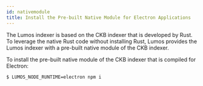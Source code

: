 ```yaml
---
id: nativemodule
title: Install the Pre-built Native Module for Electron Applications
---
```

The Lumos indexer is based on the CKB indexer that is developed by Rust. To leverage the native Rust code without installing Rust, Lumos provides the Lumos indexer with a pre-built native module of the CKB indexer.

<!--Electron has a different application binary interface (ABI) from a given Node.js binary, that will cause different Node.js version errors for Electron applications. So the pre-built native module of the CKB indexer needs to be used.-->

<!--First, we do provide pre-built binaries linked with electron's node version.-->

To install the pre-built native module of the CKB indexer that is compiled for Electron: 

<!--Install npm dependencies in your Electron app to make sure the pre-built native modules compiled for Electron to be downloaded.-->

```bash
$ LUMOS_NODE_RUNTIME=electron npm i
```

<!--You can also follow the [steps](https://neon-bindings.com/docs/electron-apps) in Neon's documentation to rebuild the modules.--><!--Note: This workaround requires to install Rust on the system.-->